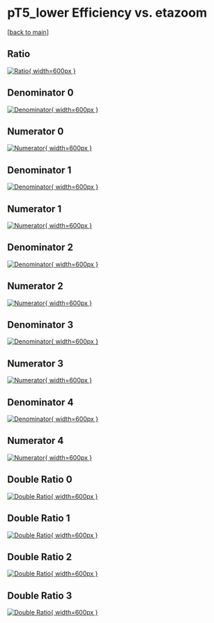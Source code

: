 # pT5_lower Efficiency vs. etazoom

[[back to main](./)]



## Ratio

[![Ratio](../mtv/var/pT5_lower_xtr_13_-1_eff_etazoom.png){ width=600px }](../mtv/var/pT5_lower_xtr_13_-1_eff_etazoom.pdf)

## Denominator 0

[![Denominator](../mtv/den/pT5_lower_xtr_13_-1_eff_etazoom_den0.png){ width=600px }](../mtv/den/pT5_lower_xtr_13_-1_eff_etazoom_den0.pdf)

## Numerator 0

[![Numerator](../mtv/num/pT5_lower_xtr_13_-1_eff_etazoom_num0.png){ width=600px }](../mtv/num/pT5_lower_xtr_13_-1_eff_etazoom_num0.pdf)

## Denominator 1

[![Denominator](../mtv/den/pT5_lower_xtr_13_-1_eff_etazoom_den1.png){ width=600px }](../mtv/den/pT5_lower_xtr_13_-1_eff_etazoom_den1.pdf)

## Numerator 1

[![Numerator](../mtv/num/pT5_lower_xtr_13_-1_eff_etazoom_num1.png){ width=600px }](../mtv/num/pT5_lower_xtr_13_-1_eff_etazoom_num1.pdf)

## Denominator 2

[![Denominator](../mtv/den/pT5_lower_xtr_13_-1_eff_etazoom_den2.png){ width=600px }](../mtv/den/pT5_lower_xtr_13_-1_eff_etazoom_den2.pdf)

## Numerator 2

[![Numerator](../mtv/num/pT5_lower_xtr_13_-1_eff_etazoom_num2.png){ width=600px }](../mtv/num/pT5_lower_xtr_13_-1_eff_etazoom_num2.pdf)

## Denominator 3

[![Denominator](../mtv/den/pT5_lower_xtr_13_-1_eff_etazoom_den3.png){ width=600px }](../mtv/den/pT5_lower_xtr_13_-1_eff_etazoom_den3.pdf)

## Numerator 3

[![Numerator](../mtv/num/pT5_lower_xtr_13_-1_eff_etazoom_num3.png){ width=600px }](../mtv/num/pT5_lower_xtr_13_-1_eff_etazoom_num3.pdf)

## Denominator 4

[![Denominator](../mtv/den/pT5_lower_xtr_13_-1_eff_etazoom_den4.png){ width=600px }](../mtv/den/pT5_lower_xtr_13_-1_eff_etazoom_den4.pdf)

## Numerator 4

[![Numerator](../mtv/num/pT5_lower_xtr_13_-1_eff_etazoom_num4.png){ width=600px }](../mtv/num/pT5_lower_xtr_13_-1_eff_etazoom_num4.pdf)

## Double Ratio 0

[![Double Ratio](../mtv/ratio/pT5_lower_xtr_13_-1_eff_etazoom_ratio0.png){ width=600px }](../mtv/ratio/pT5_lower_xtr_13_-1_eff_etazoom_ratio0.pdf)

## Double Ratio 1

[![Double Ratio](../mtv/ratio/pT5_lower_xtr_13_-1_eff_etazoom_ratio1.png){ width=600px }](../mtv/ratio/pT5_lower_xtr_13_-1_eff_etazoom_ratio1.pdf)

## Double Ratio 2

[![Double Ratio](../mtv/ratio/pT5_lower_xtr_13_-1_eff_etazoom_ratio2.png){ width=600px }](../mtv/ratio/pT5_lower_xtr_13_-1_eff_etazoom_ratio2.pdf)

## Double Ratio 3

[![Double Ratio](../mtv/ratio/pT5_lower_xtr_13_-1_eff_etazoom_ratio3.png){ width=600px }](../mtv/ratio/pT5_lower_xtr_13_-1_eff_etazoom_ratio3.pdf)

